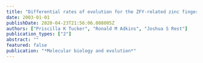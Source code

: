 ```yaml
---
title: "Differential rates of evolution for the ZFY-related zinc finger genes, Zfy, Zfx, and Zfa in the mouse genus Mus"
date: 2003-01-01
publishDate: 2020-04-23T21:56:06.008005Z
authors: ["Priscilla K Tucker", "Ronald M Adkins", "Joshua S Rest"]
publication_types: ["2"]
abstract: ""
featured: false
publication: "*Molecular biology and evolution*"
---
```


